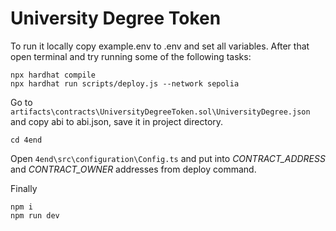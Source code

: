 # University Degree Token 

To run it locally copy example.env to .env and set all variables.
After that open terminal and try running some of the following tasks:

```shell
npx hardhat compile
npx hardhat run scripts/deploy.js --network sepolia
```

Go to `artifacts\contracts\UniversityDegreeToken.sol\UniversityDegree.json` and copy abi to abi.json, save it in project directory.


```shell
cd 4end
```
Open `4end\src\configuration\Config.ts` and put into *CONTRACT_ADDRESS* and *CONTRACT_OWNER* addresses from deploy command.

Finally 

```shell
npm i
npm run dev
```
